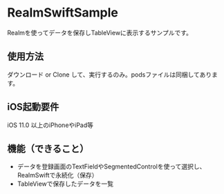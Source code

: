 # RealmSwiftSample
Realmを使ってデータを保存しTableViewに表示するサンプルです。

## 使用方法
ダウンロード or Clone して、実行するのみ。podsファイルは同梱してあります。

## iOS起動要件
 iOS 11.0 以上のiPhoneやiPad等

## 機能（できること）
- データを登録画面のTextFieldやSegmentedControlを使って選択し、RealmSwiftで永続化（保存）
- TableViewで保存したデータを一覧
